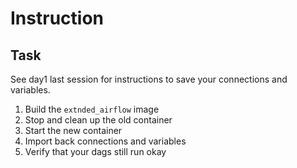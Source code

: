 # Instruction

## Task

See day1 last session for instructions to save your connections and variables.

1. Build the `extnded_airflow` image
2. Stop and clean up the old container
3. Start the new container
4. Import back connections and variables
5. Verify that your dags still run okay
